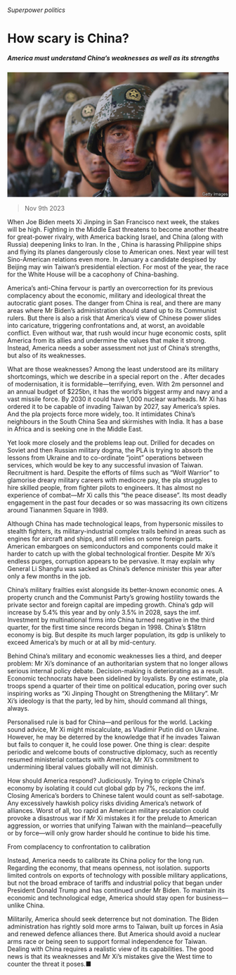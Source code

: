 ###### Superpower politics

# How scary is China? 

##### America must understand China’s weaknesses as well as its strengths 

![image](images/20231111_LDD002.jpg) 

> Nov 9th 2023 

When Joe Biden meets Xi Jinping in San Francisco next week, the stakes will be high. Fighting in the Middle East threatens to become another theatre for great-power rivalry, with America backing Israel, and China (along with Russia) deepening links to Iran. In the , China is harassing Philippine ships and flying its planes dangerously close to American ones. Next year will test Sino-American relations even more. In January a candidate despised by Beijing may win Taiwan’s presidential election. For most of the year, the race for the White House will be a cacophony of China-bashing.

America’s anti-China fervour is partly an overcorrection for its previous complacency about the economic, military and ideological threat the autocratic giant poses. The danger from China is real, and there are many areas where Mr Biden’s administration should stand up to its Communist rulers. But there is also a risk that America’s view of Chinese power slides into caricature, triggering confrontations and, at worst, an avoidable conflict. Even without war, that rush would incur huge economic costs, split America from its allies and undermine the values that make it strong. Instead, America needs a sober assessment not just of China’s strengths, but also of its weaknesses.

What are those weaknesses? Among the least understood are its military shortcomings, which we describe in a special report on the . After decades of modernisation, it is formidable—terrifying, even. With 2m personnel and an annual budget of $225bn, it has the world’s biggest army and navy and a vast missile force. By 2030 it could have 1,000 nuclear warheads. Mr Xi has ordered it to be capable of invading Taiwan by 2027, say America’s spies. And the pla projects force more widely, too. It intimidates China’s neighbours in the South China Sea and skirmishes with India. It has a base in Africa and is seeking one in the Middle East.

Yet look more closely and the problems leap out. Drilled for decades on Soviet and then Russian military dogma, the PLA is trying to absorb the lessons from Ukraine and to co-ordinate “joint” operations between services, which would be key to any successful invasion of Taiwan. Recruitment is hard. Despite the efforts of films such as “Wolf Warrior” to glamorise dreary military careers with mediocre pay, the pla struggles to hire skilled people, from fighter pilots to engineers. It has almost no experience of combat—Mr Xi calls this “the peace disease”. Its most deadly engagement in the past four decades or so was massacring its own citizens around Tiananmen Square in 1989.

Although China has made technological leaps, from hypersonic missiles to stealth fighters, its military-industrial complex trails behind in areas such as engines for aircraft and ships, and still relies on some foreign parts. American embargoes on semiconductors and components could make it harder to catch up with the global technological frontier. Despite Mr Xi’s endless purges, corruption appears to be pervasive. It may explain why General Li Shangfu was sacked as China’s defence minister this year after only a few months in the job.

China’s military frailties exist alongside its better-known economic ones. A property crunch and the Communist Party’s growing hostility towards the private sector and foreign capital are impeding growth. China’s gdp will increase by 5.4% this year and by only 3.5% in 2028, says the imf. Investment by multinational firms into China turned negative in the third quarter, for the first time since records began in 1998. China’s $18trn economy is big. But despite its much larger population, its gdp is unlikely to exceed America’s by much or at all by mid-century.

Behind China’s military and economic weaknesses lies a third, and deeper problem: Mr Xi’s dominance of an authoritarian system that no longer allows serious internal policy debate. Decision-making is deteriorating as a result. Economic technocrats have been sidelined by loyalists. By one estimate, pla troops spend a quarter of their time on political education, poring over such inspiring works as “Xi Jinping Thought on Strengthening the Military”. Mr Xi’s ideology is that the party, led by him, should command all things, always.

Personalised rule is bad for China—and perilous for the world. Lacking sound advice, Mr Xi might miscalculate, as Vladimir Putin did on Ukraine. However, he may be deterred by the knowledge that if he invades Taiwan but fails to conquer it, he could lose power. One thing is clear: despite periodic and welcome bouts of constructive diplomacy, such as recently resumed ministerial contacts with America, Mr Xi’s commitment to undermining liberal values globally will not diminish.

How should America respond? Judiciously. Trying to cripple China’s economy by isolating it could cut global gdp by 7%, reckons the imf. Closing America’s borders to Chinese talent would count as self-sabotage. Any excessively hawkish policy risks dividing America’s network of alliances. Worst of all, too rapid an American military escalation could provoke a disastrous war if Mr Xi mistakes it for the prelude to American aggression, or worries that unifying Taiwan with the mainland—peacefully or by force—will only grow harder should he continue to bide his time.

From complacency to confrontation to calibration

Instead, America needs to calibrate its China policy for the long run. Regarding the economy, that means openness, not isolation. supports limited controls on exports of technology with possible military applications, but not the broad embrace of tariffs and industrial policy that began under President Donald Trump and has continued under Mr Biden. To maintain its economic and technological edge, America should stay open for business—unlike China.

Militarily, America should seek deterrence but not domination. The Biden administration has rightly sold more arms to Taiwan, built up forces in Asia and renewed defence alliances there. But America should avoid a nuclear arms race or being seen to support formal independence for Taiwan. Dealing with China requires a realistic view of its capabilities. The good news is that its weaknesses and Mr Xi’s mistakes give the West time to counter the threat it poses.■


